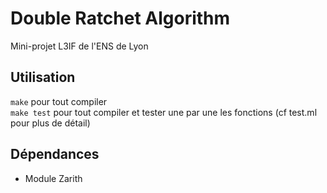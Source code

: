 # Double Ratchet Algorithm
Mini-projet L3IF de l'ENS de Lyon

## Utilisation
`make` pour tout compiler  
`make test` pour tout compiler et tester une par une les fonctions (cf test.ml pour plus de détail)  

## Dépendances
* Module Zarith
